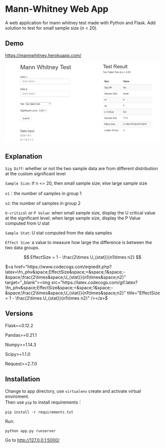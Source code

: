 # Mann-Whitney Web App

A web application for mann whitney test made with Python and Flask. Add solution to test for small sample size (n < 20).

## Demo
https://mannwhitney.herokuapp.com/


![demo](https://github.com/Hatchin/Mann-Whitney-Extension/blob/master/demo.png)

## Explanation
`Sig Diff`: whether or not the two sample data are from different distribution at the custom significant level

`Sample Size`: if n <= 20, then small sample size; else large sample size

`n1`：the number of samples in group 1

`n2`: the number of samples in group 2

`U-critical` or `P Value`: when small sample size, display the U critical value at the significant level; when large sample size, display the P Value computed from U stat

`Sample Stat`: U stat computed from the data samples

`Effect Size`:  a value to measure how large the difference is between the two data groups. 

$$
EffectSize = 1 - \frac{2\times U_{stat}}{n1\times n2} 
$$

$<a href="https://www.codecogs.com/eqnedit.php?latex=\fn_phv&space;EffectSize&space;=&space;1&space;-&space;\frac{2\times&space;U_{stat}}{n1\times&space;n2}" target="_blank"><img src="https://latex.codecogs.com/gif.latex?\fn_phv&space;EffectSize&space;=&space;1&space;-&space;\frac{2\times&space;U_{stat}}{n1\times&space;n2}" title="EffectSize = 1 - \frac{2\times U_{stat}}{n1\times n2}" /></a>$

## Versions
Flask==0.12.2

Pandas>=0.21.1

Numpy>=1.14.3

Scipy>=1.1.0

Request>=2.7.0

## Installation
Change to app directory, use `virtualenv` create and activate virtual enviroment.  
Then use `pip` to install requirements：  
```
pip install -r requirements.txt
```
Run:  
```
python app.py runserver
```

Go to http://127.0.0.1:5000/



